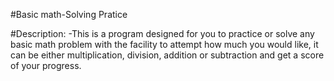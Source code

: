 #Basic math-Solving Pratice

#Description:
-This is a program designed for you to practice or solve any basic math problem with the facility to attempt how much you would like,
it can be either multiplication, division, addition or subtraction and get a score of your progress.
